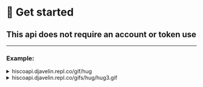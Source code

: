# 📌 Get started



## This api does not require an account or token use

***

### Example:

<details>

<summary>hiscoapi.djavelin.repl.co/gif/hug</summary>

**Parametres**

* gif<mark style="color:red;">**\***</mark>          —         MAIN
* hug<mark style="color:red;">\*</mark>        —         SUB



**Return:**

```
{"response":"https://hiscoapi.djavelin.repl.co/gifs/hug/hug3.gif"}
```

</details>

<details>

<summary>hiscoapi.djavelin.repl.co/gifs/hug/hug3.gif</summary>

**Parametres**

* gifs<mark style="color:red;">**\***</mark>          —         Gifs folder

<!---->

* hug<mark style="color:red;">\*</mark>          —          Sub folder

<!---->

* hug3.gif<mark style="color:red;">**\***</mark>          —         File name



**Return:**

<img src="https://hiscoapi.djavelin.repl.co/gifs/hug/hug3.gif" alt="" data-size="original">

</details>
